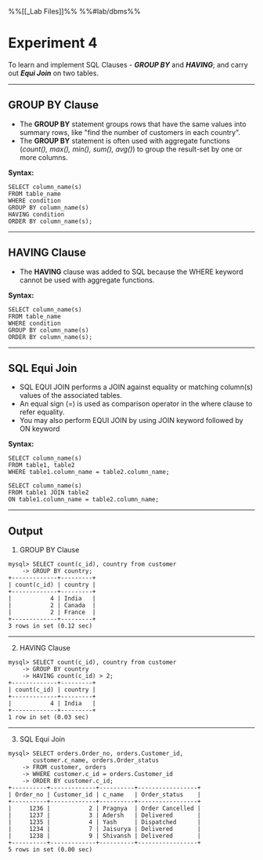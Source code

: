 %%[[_Lab Files]]%%
%%#lab/dbms%%
# Experiment 4
To learn and implement SQL Clauses - ***GROUP BY*** and ***HAVING***; and carry out ***Equi Join*** on two tables.

---
## GROUP BY Clause
- The **GROUP BY** statement groups rows that have the same values into summary rows, like "find the number of customers in each country".
- The **GROUP BY** statement is often used with aggregate functions (*count(), max(), min(), sum(), avg()*) to group the result-set by one or more columns.

**Syntax:**
```plain
SELECT column_name(s)
FROM table_name
WHERE condition
GROUP BY column_name(s)  
HAVING condition  
ORDER BY column_name(s);
```
---

## HAVING Clause
- The **HAVING** clause was added to SQL because the WHERE keyword cannot be used with aggregate functions.

**Syntax:**
```plain
SELECT column_name(s)
FROM table_name  
WHERE condition
GROUP BY column_name(s)  
ORDER BY column_name(s);
```
---
## SQL Equi Join 
- SQL EQUI JOIN performs a JOIN against equality or matching column(s) values of the associated tables. 
- An equal sign (=) is used as comparison operator in the where clause to refer equality.
- You may also perform EQUI JOIN by using JOIN keyword followed by ON keyword

**Syntax:**
```plain
SELECT column_name(s)
FROM table1, table2  
WHERE table1.column_name = table2.column_name;
```

```plain
SELECT column_name(s)
FROM table1 JOIN table2  
ON table1.column_name = table2.column_name;
```
---
## Output
1. GROUP BY Clause
```plain
mysql> SELECT count(c_id), country from customer
    -> GROUP BY country;
+-------------+---------+
| count(c_id) | country |
+-------------+---------+
|           4 | India   |
|           2 | Canada  |
|           2 | France  |
+-------------+---------+
3 rows in set (0.12 sec)
```
---
2. HAVING Clause
```plain
mysql> SELECT count(c_id), country from customer
    -> GROUP BY country
    -> HAVING count(c_id) > 2;
+-------------+---------+
| count(c_id) | country |
+-------------+---------+
|           4 | India   |
+-------------+---------+
1 row in set (0.03 sec)
```
---
3. SQL Equi Join
```plain
mysql> SELECT orders.Order_no, orders.Customer_id, 
       customer.c_name, orders.Order_status
    -> FROM customer, orders
    -> WHERE customer.c_id = orders.Customer_id
    -> ORDER BY customer.c_id;
+----------+-------------+----------+-----------------+
| Order_no | Customer_id | c_name   | Order_status    |
+----------+-------------+----------+-----------------+
|     1236 |           2 | Pragnya  | Order Cancelled |
|     1237 |           3 | Adersh   | Delivered       |
|     1235 |           4 | Yash     | Dispatched      |
|     1234 |           7 | Jaisurya | Delivered       |
|     1238 |           9 | Shivansh | Delivered       |
+----------+-------------+----------+-----------------+
5 rows in set (0.00 sec)
```